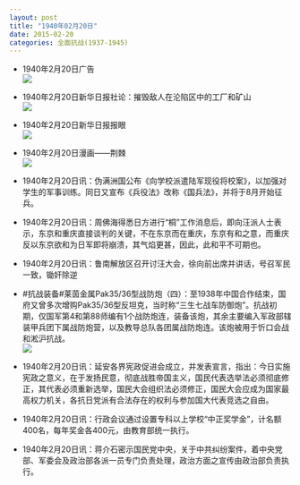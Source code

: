 ```yaml
---
layout: post
title: "1940年02月20日"
date: 2015-02-20
categories: 全面抗战(1937-1945)
---
```


<meta name="referrer" content="no-referrer" />

- 1940年2月20日广告 <br/><img src="https://ww4.sinaimg.cn/large/aca367d8jw1epg7xy8vywj20ew10dtfr.jpg" />

- 1940年2月20日新华日报社论：摧毁敌人在沦陷区中的工厂和矿山 <br/><img src="https://ww4.sinaimg.cn/large/aca367d8jw1epg67z8id6j211m0hvtg8.jpg" />

- 1940年2月20日新华日报报眼 <br/><img src="https://ww1.sinaimg.cn/large/aca367d8jw1epg4hhr7ocj20du0co3zg.jpg" />

- 1940年2月20日漫画——荆棘 <br/><img src="https://ww3.sinaimg.cn/large/aca367d8jw1epg2r7gzycj20da0ctwfm.jpg" />

- 1940年2月20日讯：伪满洲国公布《向学校派遣陆军现役将校案》，以加强对学生的军事训练。同日又宣布《兵役法》改称《国兵法》，并将于8月开始征兵。 

- 1940年2月20日讯：周佛海得悉日方进行“桐”工作消息后，即向汪派人士表示，东京和重庆直接谈判的关键，不在东京而在重庆，东京有和之意，而重庆反以东京欲和为日军即将崩溃，其气焰更甚，因此，此和平不可期也。 

- 1940年2月20日讯：鲁南解放区召开讨汪大会，徐向前出席并讲话，号召军民一致，锄奸除逆 

- #抗战装备#莱茵金属Pak35/36型战防炮（四）：至1938年中国合作结束，国府又曾多次增购Pak35/36型反坦克，当时称“三生七战车防御炮”。抗战初期，仅国军第4和第88师编有1个战防炮连，装备该炮，其余主要编入军政部辖装甲兵团下属战防炮营，以及教导总队各团属战防炮连。该炮被用于忻口会战和淞沪抗战。 <br/><img src="https://ww1.sinaimg.cn/large/aca367d8jw1epflegpdhdj20g318ak23.jpg" />

- 1940年2月20日讯：延安各界宪政促进会成立，并发表宣言，指出：今日实施宪政之意义，在于发扬民意，彻底战胜帝国主义，国民代表选举法必须彻底修正，其代表必须重新选举，国民大会组织法必须修正，国民大会应成为国家最高权力机关，各抗日党派有合法存在的权利与参加国大代表竞选之自由。 

- 1940年2月20日讯：行政会议通过设置专科以上学校“中正奖学金”，计名额400名，每年奖金各400元，由教育部统一执行。 

- 1940年2月20日讯：蒋介石密示国民党中央，关于中共纠纷案件，着中央党部、军委会及政治部各派一员专门负责处理，政治方面之宣传由政治部负责执行。 


